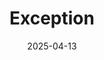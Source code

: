 ---
title: Exception
icon: fas fa-exclamation-triangle
date: 2025-04-13
category: grammar
tag: 
    - syntax
    - error
license: MIT
---